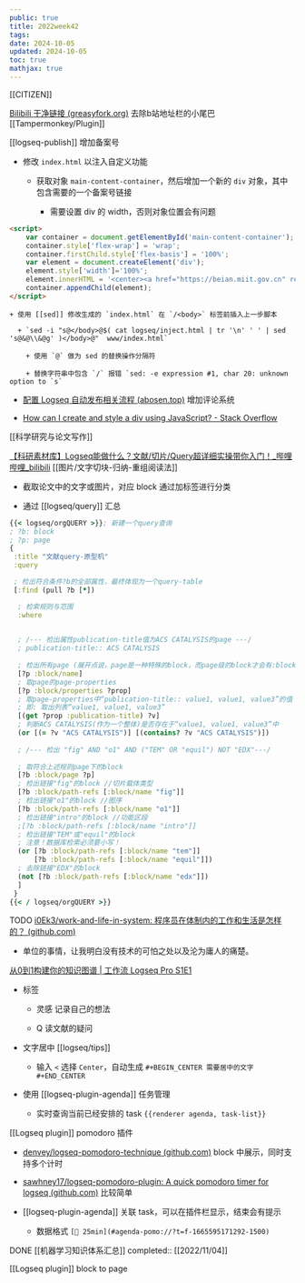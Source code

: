 ```yaml
---
public: true
title: 2022week42
tags:
date: 2024-10-05
updated: 2024-10-05
toc: true
mathjax: true
---
```


[[CITIZEN]]

[Bilibili 干净链接 (greasyfork.org)](https://greasyfork.org/zh-CN/scripts/393995-bilibili-%E5%B9%B2%E5%87%80%E9%93%BE%E6%8E%A5) 去除b站地址栏的小尾巴 [[Tampermonkey/Plugin]]

[[logseq-publish]] 增加备案号


  + 修改 `index.html` 以注入自定义功能

    + 获取对象 `main-content-container`，然后增加一个新的 `div` 对象，其中包含需要的一个备案号链接

      + 需要设置 div 的 width，否则对象位置会有问题

```html
<script>
    var container = document.getElementById('main-content-container');
    container.style['flex-wrap'] = 'wrap';
    container.firstChild.style['flex-basis'] = '100%';
    var element = document.createElement('div');
    element.style['width']='100%';
    element.innerHTML = '<center><a href="https://beian.miit.gov.cn" rel="noopener" target="_blank">浙ICP备17004638号-1 </a></center>';
    container.appendChild(element);
</script>
```

    + 使用 [[sed]] 修改生成的 `index.html` 在 `/<body>` 标签前插入上一步脚本

      + `sed -i "s@</body>@$( cat logseq/inject.html | tr '\n' ' ' | sed 's@&@\\&@g' )</body>@"  www/index.html`

        + 使用 `@` 做为 sed 的替换操作分隔符

        + 替换字符串中包含 `/` 报错 `sed: -e expression #1, char 20: unknown option to `s`

  + [配置 Logseq 自动发布相关流程 (abosen.top)](https://logseq.abosen.top/#/page/%E9%85%8D%E7%BD%AE%20logseq%20%E8%87%AA%E5%8A%A8%E5%8F%91%E5%B8%83%E7%9B%B8%E5%85%B3%E6%B5%81%E7%A8%8B) 增加评论系统

  + [How can I create and style a div using JavaScript? - Stack Overflow](https://stackoverflow.com/questions/6840326/how-can-i-create-and-style-a-div-using-javascript)

[[科学研究与论文写作]]

[【科研素材库】Logseq能做什么？文献/切片/Query超详细实操带你入门！_哔哩哔哩_bilibili](https://www.bilibili.com/video/BV1g5411d7qn/) [[图片/文字切块-归纳-重组阅读法]]

  + 截取论文中的文字或图片，对应 block 通过加标签进行分类

  + 通过 [[logseq/query]] 汇总

```clojure
{{< logseq/orgQUERY >}}; 新建一个query查询
; ?b: block
; ?p: page
{
 :title "文献query-原型机"
 :query

 ; 检出符合条件?b的全部属性，最终体现为一个query-table
 [:find (pull ?b [*])

  ; 检索规则与范围
  :where
  

  ; /--- 检出属性publication-title值为ACS CATALYSIS的page ---/
  ; publication-title:: ACS CATALYSIS
 
  ; 检出所有page (展开点说，page是一种特殊的block，而page级的block才会有:block/name属性)
  [?p :block/name]
  ; 取page的page-properties
  [?p :block/properties ?prop]
  ; 取page-properties中“publication-title:: value1, value1, value3”的值
  ; 即: 取出列表“value1, value1, value3”
  [(get ?prop :publication-title) ?v]	
  ; 判断ACS CATALYSIS(作为一个整体)是否存在于“value1, value1, value3”中
  (or [(= ?v "ACS CATALYSIS")] [(contains? ?v "ACS CATALYSIS")])
  
  ; /--- 检出 "fig" AND "o1" AND ("TEM" OR "equil") NOT "EDX"---/
  
  ; 取符合上述规则page下的block
  [?b :block/page ?p]
  ; 检出链接"fig"的block //切片载体类型
  [?b :block/path-refs [:block/name "fig"]]
  ; 检出链接"o1"的block //图序
  [?b :block/path-refs [:block/name "o1"]]
  ; 检出链接"intro"的block //功能区段
  ;[?b :block/path-refs [:block/name "intro"]]
  ; 检出链接"TEM"或"equil"的block 
  ; 注意！数据库检索必须要小写！
  (or [?b :block/path-refs [:block/name "tem"]]
      [?b :block/path-refs [:block/name "equil"]])
  ; 去除链接"EDX"的block
  (not [?b :block/path-refs [:block/name "edx"]])
  ]
 }
{{< / logseq/orgQUERY >}}
```

TODO [i0Ek3/work-and-life-in-system: 程序员在体制内的工作和生活是怎样的？ (github.com)](https://github.com/i0Ek3/work-and-life-in-system)

  + 单位的事情，让我明白没有技术的可怕之处以及沦为庸人的痛楚。

[从0到1构建你的知识图谱 | 工作流  Logseq Pro S1E1](https://www.bilibili.com/video/BV1He4y1q7C2/)

  + 标签

    + 灵感 记录自己的想法

    + Q 读文献的疑问

  + 文字居中 [[logseq/tips]]

    + 输入 `<` 选择 `Center`，自动生成 `#+BEGIN_CENTER 需要居中的文字 #+END_CENTER`

  + 使用 [[logseq-plugin-agenda]] 任务管理

    + 实时查询当前已经安排的 task `{{renderer agenda, task-list}}`

[[Logseq plugin]] pomodoro 插件


  + [denvey/logseq-pomodoro-technique (github.com)](https://github.com/denvey/logseq-pomodoro-technique) block 中展示，同时支持多个计时

  + [sawhney17/logseq-pomodoro-plugin: A quick pomodoro timer for logseq (github.com)](https://github.com/sawhney17/logseq-pomodoro-plugin) 比较简单

  + [[logseq-plugin-agenda]] 关联 task，可以在插件栏显示，结束会有提示

    + 数据格式 `[🍅 25min](#agenda-pomo://?t=f-1665595171292-1500)`

DONE [[机器学习知识体系汇总]]
completed:: [[2022/11/04]]


[[Logseq plugin]] block to page

